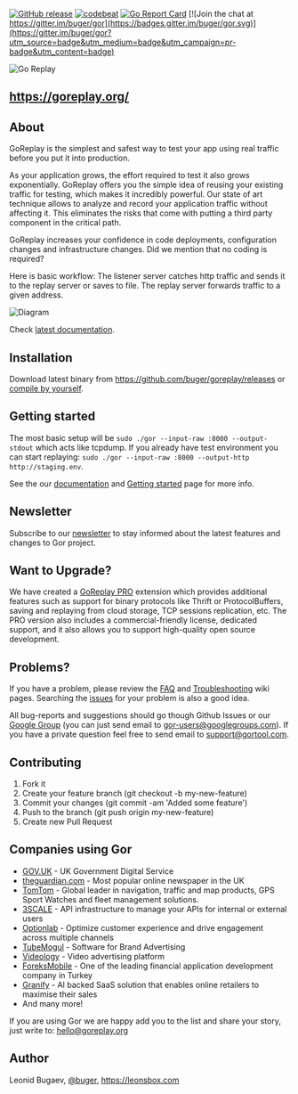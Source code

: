 [![GitHub release](https://img.shields.io/github/release/buger/gor.svg?maxAge=3600)](https://github.com/buger/goreplay/releases) [![codebeat](https://codebeat.co/badges/6427d589-a78e-416c-a546-d299b4089893)](https://codebeat.co/projects/github-com-buger-gor) [![Go Report Card](https://goreportcard.com/badge/github.com/buger/gor)](https://goreportcard.com/report/github.com/buger/gor) [![Join the chat at https://gitter.im/buger/gor](https://badges.gitter.im/buger/gor.svg)](https://gitter.im/buger/gor?utm_source=badge&utm_medium=badge&utm_campaign=pr-badge&utm_content=badge)

![Go Replay](http://i.imgur.com/ZG2ki5n.png)

## https://goreplay.org/

## About

GoReplay is the simplest and safest way to test your app using real traffic before you put it into production.

As your application grows, the effort required to test it also grows exponentially. GoReplay offers you the simple idea of reusing your existing traffic for testing, which makes it incredibly powerful. Our state of art technique allows to analyze and record your application traffic without affecting it. This eliminates the risks that come with putting a third party component in the critical path. 

GoReplay increases your confidence in code deployments, configuration changes and infrastructure changes. Did we mention that no coding is required?



Here is basic workflow: The listener server catches http traffic and sends it to the replay server or saves to file. The replay server forwards traffic to a given address.

![Diagram](http://i.imgur.com/9mqj2SK.png)

Check [latest documentation](http://github.com/buger/goreplay/wiki).

## Installation
Download latest binary from https://github.com/buger/goreplay/releases or [compile by yourself](https://github.com/buger/goreplay/wiki/Compilation).

## Getting started

The most basic setup will be `sudo ./gor --input-raw :8000 --output-stdout` which acts like tcpdump.
If you already have test environment you can start replaying: `sudo ./gor --input-raw :8000 --output-http http://staging.env`.

See the our [documentation](https://github.com/buger/goreplay/wiki/) and [Getting started](https://github.com/buger/goreplay/wiki/Getting-Started) page for more info. 
## Newsletter
Subscribe to our [newsletter](https://www.getdrip.com/forms/89690474/submissions/new) to stay informed about the latest features and changes to Gor project.


## Want to Upgrade?

We have created a [GoReplay PRO](https://goreplay.org/pro.html) extension which provides additional features such as support for binary protocols like Thrift or ProtocolBuffers, saving and replaying from cloud storage, TCP sessions replication, etc. The PRO version also includes a commercial-friendly license, dedicated support, and it also allows you to support high-quality open source development. 


## Problems?
If you have a problem, please review the [FAQ](https://github.com/buger/goreplay/wiki/FAQ) and [Troubleshooting](https://github.com/buger/goreplay/wiki/Troubleshooting) wiki pages. Searching the [issues](https://github.com/buger/goreplay/issues) for your problem is also a good idea.

All bug-reports and suggestions should go though Github Issues or our [Google Group](https://groups.google.com/forum/#!forum/gor-users) (you can just send email to gor-users@googlegroups.com).
If you have a private question feel free to send email to support@gortool.com.


## Contributing

1. Fork it
2. Create your feature branch (git checkout -b my-new-feature)
3. Commit your changes (git commit -am 'Added some feature')
4. Push to the branch (git push origin my-new-feature)
5. Create new Pull Request

## Companies using Gor

* [GOV.UK](https://www.gov.uk) - UK Government Digital Service
* [theguardian.com](http://theguardian.com) - Most popular online newspaper in the UK
* [TomTom](http://www.tomtom.com/) - Global leader in navigation, traffic and map products, GPS Sport Watches and fleet management solutions.
* [3SCALE](http://www.3scale.net/) - API infrastructure to manage your APIs for internal or external users
* [Optionlab](http://www.opinionlab.com) - Optimize customer experience and drive engagement across multiple channels
* [TubeMogul](http://tubemogul.com) - Software for Brand Advertising
* [Videology](http://www.videologygroup.com/) - Video advertising platform
* [ForeksMobile](http://foreksmobile.com/) -  One of the leading financial application development company in Turkey
* [Granify](http://granify.com) - AI backed SaaS solution that enables online retailers to maximise their sales
* And many more!

If you are using Gor we are happy add you to the list and share your story, just write to: hello@goreplay.org

## Author

Leonid Bugaev, [@buger](https://twitter.com/buger), https://leonsbox.com
